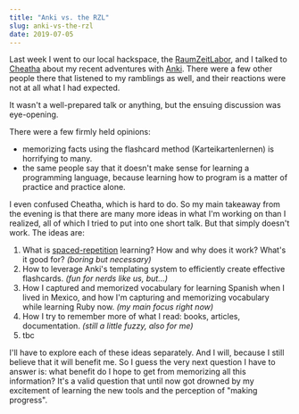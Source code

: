 ```yaml
---
title: "Anki vs. the RZL"
slug: anki-vs-the-rzl
date: 2019-07-05
---
```


Last week I went to our local hackspace, the [RaumZeitLabor](https://raumzeitlabor.de/), and I talked to [Cheatha](https://chaos.social/web/accounts/12919) about my recent adventures with [Anki](https://apps.ankiweb.net/). There were a few other people there that listened to my ramblings as well, and their reactions were not at all what I had expected.

It wasn't a well-prepared talk or anything, but the ensuing discussion was eye-opening.

There were a few firmly held opinions:

- memorizing facts using the flashcard method (Karteikartenlernen) is horrifying to many.
- the same people say that it doesn't make sense for learning a programming language, because learning how to program is a matter of practice and practice alone.

I even confused Cheatha, which is hard to do. So my main takeaway from the evening is that there are many more ideas in what I'm working on than I realized, all of which I tried to put into one short talk. But that simply doesn't work. The ideas are:

1. What is [spaced-repetition](https://en.wikipedia.org/wiki/Spaced_repetition) learning? How and why does it work? What's it good for? _(boring but necessary)_
2. How to leverage Anki's templating system to efficiently create effective flashcards. _(fun for nerds like us, but…)_
3. How I captured and memorized vocabulary for learning Spanish when I lived in Mexico, and how I'm capturing and memorizing vocabulary while learning Ruby now. _(my main focus right now)_
4. How I try to remember more of what I read: books, articles, documentation. _(still a little fuzzy, also for me)_
5. tbc

I'll have to explore each of these ideas separately. And I will, because I still believe that it will benefit me. So I guess the very next question I have to answer is: what benefit do I hope to get from memorizing all this information? It's a valid question that until now got drowned by my excitement of learning the new tools and the perception of "making progress".

